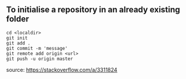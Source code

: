 ## To initialise a repository in an already existing folder 

```
cd <localdir>
git init
git add .
git commit -m 'message'
git remote add origin <url>
git push -u origin master
```
source: https://stackoverflow.com/a/3311824
